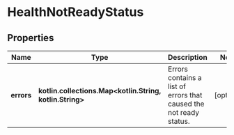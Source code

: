 
# HealthNotReadyStatus

## Properties
| Name | Type | Description | Notes |
| ------------ | ------------- | ------------- | ------------- |
| **errors** | **kotlin.collections.Map&lt;kotlin.String, kotlin.String&gt;** | Errors contains a list of errors that caused the not ready status. |  [optional] |



